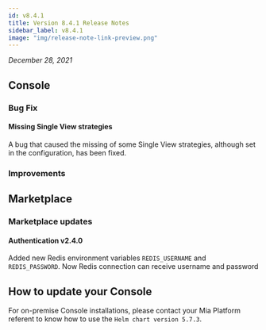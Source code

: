 ```yaml
---
id: v8.4.1
title: Version 8.4.1 Release Notes
sidebar_label: v8.4.1
image: "img/release-note-link-preview.png"
---
```


_December 28, 2021_

## Console

### Bug Fix

#### Missing Single View strategies

A bug that caused the missing of some Single View strategies, although set in the configuration, has been fixed.

### Improvements


## Marketplace

### Marketplace updates

#### Authentication v2.4.0

Added new Redis environment variables `REDIS_USERNAME` and `REDIS_PASSWORD`. Now Redis connection can receive username and password

## How to update your Console

For on-premise Console installations, please contact your Mia Platform referent to know how to use the `Helm chart version 5.7.3`.

